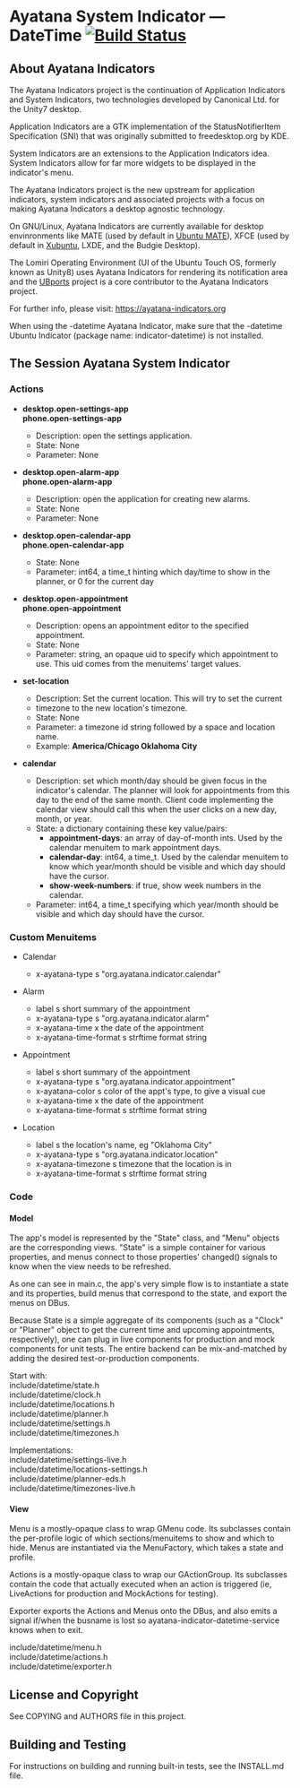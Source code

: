 # Ayatana System Indicator &mdash; DateTime [![Build Status](https://travis-ci.com/AyatanaIndicators/ayatana-indicator-datetime.svg)](https://travis-ci.com/AyatanaIndicators/ayatana-indicator-datetime)

## About Ayatana Indicators

The Ayatana Indicators project is the continuation of Application
Indicators and System Indicators, two technologies developed by Canonical
Ltd. for the Unity7 desktop.

Application Indicators are a GTK implementation of the StatusNotifierItem
Specification (SNI) that was originally submitted to freedesktop.org by
KDE.

System Indicators are an extensions to the Application Indicators idea.
System Indicators allow for far more widgets to be displayed in the
indicator's menu.

The Ayatana Indicators project is the new upstream for application
indicators, system indicators and associated projects with a focus on
making Ayatana Indicators a desktop agnostic technology.

On GNU/Linux, Ayatana Indicators are currently available for desktop
envinronments like MATE (used by default in [Ubuntu
MATE](https://ubuntu-mate.com)), XFCE (used by default in
[Xubuntu](https://bluesabre.org/2021/02/25/xubuntu-21-04-progress-update/),
LXDE, and the Budgie Desktop).

The Lomiri Operating Environment (UI of the Ubuntu Touch OS, formerly
known as Unity8) uses Ayatana Indicators for rendering its notification
area and the [UBports](https://ubports.com) project is a core contributor
to the Ayatana Indicators project.

For further info, please visit:
https://ayatana-indicators.org

When using the -datetime Ayatana Indicator, make sure that the -datetime
Ubuntu Indicator (package name: indicator-datetime) is not installed.

## The Session Ayatana System Indicator

### Actions

 * **desktop.open-settings-app**<br />
   **phone.open-settings-app**
    - Description: open the settings application.
    - State: None
    - Parameter: None

 * **desktop.open-alarm-app**<br />
   **phone.open-alarm-app**
    - Description: open the application for creating new alarms.
    - State: None
    - Parameter: None

 * **desktop.open-calendar-app**<br />
   **phone.open-calendar-app**
    - State: None
    - Parameter: int64, a time_t hinting which day/time to show in the planner,
                 or 0 for the current day

 * **desktop.open-appointment**<br />
   **phone.open-appointment**
    - Description: opens an appointment editor to the specified appointment.
    - State: None
    - Parameter: string, an opaque uid to specify which appointment to use.
                 This uid comes from the menuitems' target values.

 * **set-location**
    - Description: Set the current location. This will try to set the current
    - timezone to the new location's timezone.
    - State: None
    - Parameter: a timezone id string followed by a space and location name.
    - Example: **America/Chicago Oklahoma City**

 * **calendar**
    - Description: set which month/day should be given focus in the indicator's
                   calendar. The planner will look for appointments from this
                   day to the end of the same month.
                   Client code implementing the calendar view should call this
                   when the user clicks on a new day, month, or year.
    - State: a dictionary containing these key value/pairs:
        - **appointment-days**: an array of day-of-month ints. Used by the
                              calendar menuitem to mark appointment days.
        - **calendar-day**: int64, a time_t. Used by the calendar menuitem
                          to know which year/month should be visible
                          and which day should have the cursor.
        - **show-week-numbers**: if true, show week numbers in the calendar.
    - Parameter: int64, a time_t specifying which year/month should be visible
                 and which day should have the cursor.


### Custom Menuitems

 * Calendar
   - x-ayatana-type         s "org.ayatana.indicator.calendar"

 * Alarm
   - label                    s short summary of the appointment
   - x-ayatana-type         s "org.ayatana.indicator.alarm"
   - x-ayatana-time         x the date of the appointment
   - x-ayatana-time-format  s strftime format string

 * Appointment
   - label                    s short summary of the appointment
   - x-ayatana-type         s "org.ayatana.indicator.appointment"
   - x-ayatana-color        s color of the appt's type, to give a visual cue
   - x-ayatana-time         x the date of the appointment
   - x-ayatana-time-format  s strftime format string

 * Location
   - label                    s the location's name, eg "Oklahoma City"
   - x-ayatana-type         s "org.ayatana.indicator.location"
   - x-ayatana-timezone     s timezone that the location is in
   - x-ayatana-time-format  s strftime format string



### Code

#### Model

  The app's model is represented by the "State" class, and "Menu" objects
  are the corresponding views. "State" is a simple container for various
  properties, and menus connect to those properties' changed() signals to
  know when the view needs to be refreshed.

  As one can see in main.c, the app's very simple flow is to instantiate
  a state and its properties, build menus that correspond to the state,
  and export the menus on DBus.

  Because State is a simple aggregate of its components (such as a "Clock"
  or "Planner" object to get the current time and upcoming appointments,
  respectively), one can plug in live components for production and mock
  components for unit tests. The entire backend can be mix-and-matched by
  adding the desired test-or-production components.

  Start with:<br />
  include/datetime/state.h<br />
  include/datetime/clock.h<br />
  include/datetime/locations.h<br />
  include/datetime/planner.h<br />
  include/datetime/settings.h<br />
  include/datetime/timezones.h<br />

  Implementations:<br />
  include/datetime/settings-live.h<br />
  include/datetime/locations-settings.h<br />
  include/datetime/planner-eds.h<br />
  include/datetime/timezones-live.h<br />

#### View

  Menu is a mostly-opaque class to wrap GMenu code. Its subclasses contain
  the per-profile logic of which sections/menuitems to show and which to hide.
  Menus are instantiated via the MenuFactory, which takes a state and profile.

  Actions is a mostly-opaque class to wrap our GActionGroup. Its subclasses
  contain the code that actually executed when an action is triggered (ie,
  LiveActions for production and MockActions for testing).

  Exporter exports the Actions and Menus onto the DBus, and also emits a
  signal if/when the busname is lost so
  ayatana-indicator-datetime-service knows when to exit.

  include/datetime/menu.h<br />
  include/datetime/actions.h<br />
  include/datetime/exporter.h<br />

## License and Copyright

See COPYING and AUTHORS file in this project.

## Building and Testing

For instructions on building and running built-in tests, see the INSTALL.md file.
